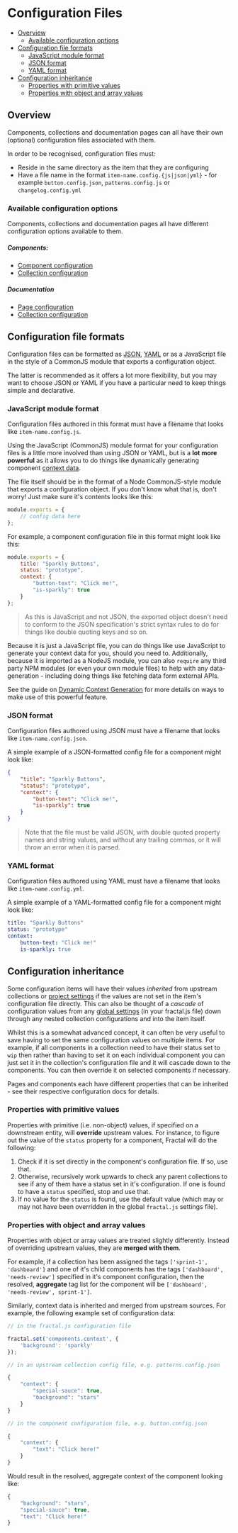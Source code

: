 # Configuration Files

<!-- START doctoc generated TOC please keep comment here to allow auto update -->
<!-- DON'T EDIT THIS SECTION, INSTEAD RE-RUN doctoc TO UPDATE -->


- [Overview](#overview)
  - [Available configuration options](#available-configuration-options)
- [Configuration file formats](#configuration-file-formats)
  - [JavaScript module format](#javascript-module-format)
  - [JSON format](#json-format)
  - [YAML format](#yaml-format)
- [Configuration inheritance](#configuration-inheritance)
  - [Properties with primitive values](#properties-with-primitive-values)
  - [Properties with object and array values](#properties-with-object-and-array-values)

<!-- END doctoc generated TOC please keep comment here to allow auto update -->

## Overview

Components, collections and documentation pages can all have their own (optional) configuration files associated with them.

In order to be recognised, configuration files must:

* Reside in the same directory as the item that they are configuring
* Have a file name in the format `item-name.config.{js|json|yml}` - for example `button.config.json`, `patterns.config.js` or `changelog.config.yml`

### Available configuration options

Components, collections and documentation pages all have different configuration options available to them.

##### Components: 

* [Component configuration](/docs/components/configuration-files.md)
* [Collection configuration](/docs/components/collections.md)

##### Documentation

* [Page configuration](/docs/documentation/configuration-files.md)
* [Collection configuration](/docs/documentation/collections.md)

## Configuration file formats

Configuration files can be formatted as [JSON](http://json.org/), [YAML](http://yaml.org/) or as a JavaScript file in the style of a CommonJS module that exports a configuration object.

The latter is recommended as it offers a lot more flexibility, but you may want to choose JSON or YAML if you have a particular need to keep things simple and declarative.

### JavaScript module format

Configuration files authored in this format must have a filename that looks like `item-name.config.js`.

Using the JavaScript (CommonJS) module format for your configuration files is a little more involved than using JSON or YAML, but is a **lot more powerful** as it allows you to do things like dynamically generating component [context data](/docs/components/context.md).

The file itself should be in the format of a Node CommonJS-style module that exports a configuration object. If you don't know what that is, don't worry! Just make sure it's contents looks like this:

```js
module.exports = {
	// config data here
};
```

For example, a component configuration file in this format might look like this:

```js
module.exports = {
	title: "Sparkly Buttons",
	status: "prototype",
	context: {
		"button-text": "Click me!",
		"is-sparkly": true
	}
};
```

> As this is JavaScript and not JSON, the exported object doesn't need to conform to the JSON specification's strict syntax rules to do for things like double quoting keys and so on.

Because it is just a JavaScript file, you can do things like use JavaScript to generate your context data for you, should you need to. Additionally, because it is imported as a NodeJS module, you can also `require` any third party NPM modules (or even your own module files) to help with any data-generation - including doing things like fetching data form external APIs.

See the guide on [Dynamic Context Generation](/docs/guides/dynamic-context.md) for more details on ways to make use of this powerful feature.

### JSON format

Configuration files authored using JSON must have a filename that looks like `item-name.config.json`.

A simple example of a JSON-formatted config file for a component might look like:

```json
{
	"title": "Sparkly Buttons",
	"status": "prototype",
	"context": {
		"button-text": "Click me!",
		"is-sparkly": true
	}
}
```

> Note that the file must be valid JSON, with double quoted property names and string values, and without any trailing commas, or it will throw an error when it is parsed.

### YAML format

Configuration files authored using YAML must have a filename that looks like `item-name.config.yml`.

A simple example of a YAML-formatted config file for a component might look like:

```yaml
title: "Sparkly Buttons"
status: "prototype"
context:
    button-text: "Click me!"
    is-sparkly: true
```

## Configuration inheritance

Some configuration items will have their values *inherited* from upstream collections or [project settings](/docs/project-settings.md) if the values are not set in the item's configuration file directly. This can also be thought of a *cascade* of configuration values from any [global settings](/docs/project-settings.md) (in your fractal.js file) down through any nested collection configurations and into the item itself.

Whilst this is a somewhat advanced concept, it can often be very useful to save having to set the same configuration values on multiple items. For example, if all components in a collection need to have their status set to `wip` then rather than having to set it on each individual component you can just set it in the collection's configuration file and it will cascade down to the components. You can then override it on selected components if necessary.

Pages and components each have different properties that can be inherited - see their respective configuration docs for details.

### Properties with primitive values

Properties with primitive (i.e. non-object) values, if specified on a downstream entity, will **override** upstream values. For instance, to figure out the value of the `status` property for a component, Fractal will do the following:

1. Check if it is set directly in the component's configuration file. If so, use that.
2. Otherwise, recursively work upwards to check any parent collections to see if any of them have a status set in it's configuration. If one is found to have a `status` specified, stop and use that.
3. If no value for the `status` is found, use the default value (which may or may not have been overridden in the global `fractal.js` settings file).

### Properties with object and array values

Properties with object or array values are treated slightly differently. Instead of overriding upstream values, they are **merged with them**.

For example, if a collection has been assigned the tags `['sprint-1', 'dashboard']` and one of it's child components has the tags `['dashboard', 'needs-review']` specified in it's component configuration, then the resolved, **aggregate** tag list for the component will be `['dashboard', 'needs-review', sprint-1']`.

Similarly, context data is inherited and merged from upstream sources. For example, the following example set of configuration data:

```js
// in the fractal.js configuration file

fractal.set('components.context', {
	'background': 'sparkly'
});

// in an upstream collection config file, e.g. patterns.config.json

{
	"context": {
		"special-sauce": true,
		"background": "stars"
	}
}

// in the component configuration file, e.g. button.config.json

{
	"context": {
		"text": "Click here!"
	}
}
```
Would result in the resolved, aggregate context of the component looking like:

```js
{
	"background": "stars",
	"special-sauce": true,
	"text": "Click here!"
}
```
